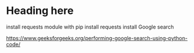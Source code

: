 # Heading here

install requests module with pip install requests
install Google search

https://www.geeksforgeeks.org/performing-google-search-using-python-code/

